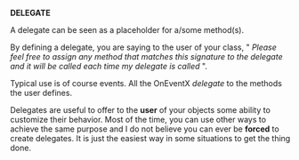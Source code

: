 **DELEGATE**

A delegate can be seen as a placeholder for a/some method(s).

By defining a delegate, you are saying to the user of your class, " *Please feel free to assign any method that matches this signature to the delegate and it will be called each time my delegate is called* ".

Typical use is of course events. All the OnEventX *delegate* to the methods the user defines.

Delegates are useful to offer to the **user** of your objects some ability to customize their behavior. Most of the time, you can use other ways to achieve the same purpose and I do not believe you can ever be **forced** to create delegates. It is just the easiest way in some situations to get the thing done.
